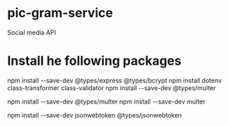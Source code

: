# pic-gram-service
Social media API


# Install he following packages

npm install --save-dev @types/express @types/bcrypt 
npm install dotenv class-transformer class-validator 
npm install --save-dev @types/multer 

npm install --save-dev @types/multer 
npm install --save-dev multer

npm install --save-dev jsonwebtoken @types/jsonwebtoken
